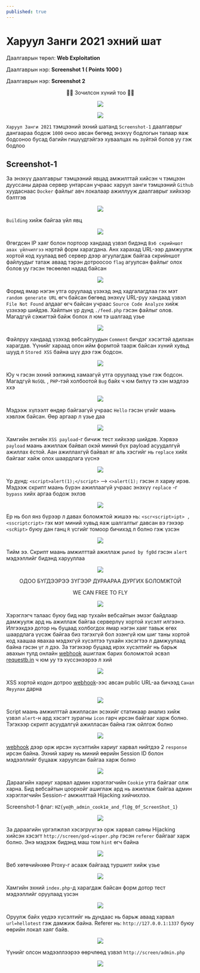```yaml
---
published: true
---
```

# Харуул Занги 2021 эхний шат

Даалгаврын төрөл: **Web Exploitation**

Даалгаврын нэр: **Screenshot 1 ( Points 1000 )**

Даалгаврын нэр: **Screenshot 2**

<p align="center">
🐱‍💻 Зочилсон хүний тоо 🐱‍💻 
</p>
<p align="center">
  <img src="https://profile-counter.glitch.me/{2021-11-21-Haruul-Zangi-2021-First-Round-Screenshot-1-2}/count.svg">
</p>

<p align="center">
  <img src="https://raw.githubusercontent.com/fg0d/fg0d.github.io/master/photos/hzz.png">
</p>

`Харуул Занги 2021` тэмцээний эхний шатанд `Screenshot-1` даалгаврыг дангаараа бодож `1000` оноо авсан бөгөөд энэхүү бодлогын талаар яаж бодсоноо бусад багийн гишүүдтэйгээ хуваалцах нь зүйтэй болов уу гэж бодлоо

## Screenshot-1

За энэхүү даалгаврыг тэмцээний явцад амжилттай хийсэн ч тэмцээн дууссаны дараа сервер унтарсан учраас харуул занги тэмцээний `Github` хуудаснаас `Docker` файлыг авч локалаар ажиллууж даалгаврыг хийхээр бэлтгэв

<p align="center">
  <img src="https://raw.githubusercontent.com/fg0d/fg0d.github.io/master/photos/screenshot/docker-1.PNG">
</p>

`Building` хийж байгаа үйл явц

<p align="center">
  <img src="https://raw.githubusercontent.com/fg0d/fg0d.github.io/master/photos/screenshot/docker-2.PNG">
</p>

Өгөгдсөн IP хаяг болон портоор хандаад үзвэл бидэнд `Вэб скрийншот авах үйлчилгээ` нэртэй форм харагдана. Анх харахад URL-ээр дамжуулж хортой код хуулаад веб сервер дээр агуулагдаж байгаа скрийншот файлуудыг татаж аваад тэрэн дотроосоо `flag` агуулсан файлыг олох болов уу гэсэн төсөөлөл надад байсан  

<p align="center">
  <img src="https://raw.githubusercontent.com/fg0d/fg0d.github.io/master/photos/screenshot/screen.PNG">
</p>

Формд ямар нэгэн утга оруулаад үзэхэд энд хадгалагдлаа гэх мэт `random generate URL` өгч байсан бөгөөд энэхүү URL-руу хандаад үзвэл `File Not Found` алдааг өгч байсан учраас `Source Code Analyze` хийж үзэхээр шийдэв. Хайлтын үр дүнд `./feed.php` гэсэн файлыг олов. Магадгүй сэжигтэй байж болох л юм тэ шалгаад үзье

<p align="center">
  <img src="https://raw.githubusercontent.com/fg0d/fg0d.github.io/master/photos/screenshot/screen-2.PNG">
</p>

Файлруу хандаад үзэхэд вебсайтуудын `Comment` бичдэг хэсэгтэй адилхан харагдав. Үүнийг хараад олон ийм формтой таарж байсан хүний хувьд шууд л `Stored XSS` байна шүү дээ гэж бодсон.

<p align="center">
  <img src="https://raw.githubusercontent.com/fg0d/fg0d.github.io/master/photos/screenshot/screen-3.PNG">
</p>

Юу ч гэсэн эхний ээлжинд хамаагүй утга оруулаад үзье гэж бодсон. Магадгүй `NoSQL` , `PHP`-тэй холбоотой `Bug` байх ч юм билүү тэ хэн мэдлээ ххэ

<p align="center">
  <img src="https://raw.githubusercontent.com/fg0d/fg0d.github.io/master/photos/screenshot/screen-4.PNG">
</p>

Мэдээж хүлээлт өндөр байгаагүй учраас `Hello` гэсэн үгийг маань хэвлэж байсан. Өөр аргаар л үзье даа

<p align="center">
  <img src="https://raw.githubusercontent.com/fg0d/fg0d.github.io/master/photos/screenshot/screen-5.PNG">
</p>

Хамгийн энгийн `XSS payload`-г бичиж тест хийхээр шийдэв. Хэрвээ `payload` маань ажиллаж байвал окэй миний бүх payload асуудалгүй ажиллах ёстой. Аан ажиллахгүй байвал яг аль хэсгийг нь `replace` хийх байгааг хайж олох шаардлага үүснэ

<p align="center">
  <img src="https://raw.githubusercontent.com/fg0d/fg0d.github.io/master/photos/screenshot/screen-6.PNG">
</p>

Үр дүнд: `<script>alert(1);</script>` --> `<>alert(1);` гэсэн л хариу ирэв. Мэдээж скрипт маань бүрэн ажиллаагүй учраас энэхүү `replace` -г `bypass` хийх аргаа бодож эхлэв

<p align="center">
  <img src="https://raw.githubusercontent.com/fg0d/fg0d.github.io/master/photos/screenshot/screen-7.PNG">
</p>

Ер нь бол янз бүрээр л давах боломжтой жишээ нь: `<scr<script>ipt> , <sscriptcript>` гэх мэт миний хувьд яаж шалгалтыг давсан вэ гэхээр `<scRipt>` буюу дан ганц `R` үсгийг томоор бичихэд л болно гэж үзсэн

<p align="center">
  <img src="https://raw.githubusercontent.com/fg0d/fg0d.github.io/master/photos/screenshot/screen-8.PNG">
</p>

Тийм ээ. Скрипт маань амжилттай ажиллаж `pwned by fg0d` гэсэн `alert` мэдээллийг бидэнд харууллаа

<p align="center">
  <img src="https://raw.githubusercontent.com/fg0d/fg0d.github.io/master/photos/screenshot/screen-9.PNG">
</p>

<p align="center">
ОДОО БҮГДЭЭРЭЭ ЗҮГЭЭР ДУРААРАА ДУРГИХ БОЛОМЖТОЙ 
</p>

<p align="center">
WE CAN FREE TO FLY
</p>

<p align="center">
  <img src="https://raw.githubusercontent.com/fg0d/fg0d.github.io/master/photos/screenshot/dura.gif">
</p>

Хэрэглэгч талаас буюу бид нар тухайн вебсайтын эмзэг байдлаар дамжуулж ард нь ажиллаж байгаа серверлүү хортой хүсэлт илгээнэ. Илгээхдээ дотор нь буцаад холбогдох ямар нэгэн хаяг тавьж өгөх шаардлага үүсэж байгаа биз тэгэхгүй бол эзэнгүй юм шиг таны хортой код хаашаа явахаа мэдэхгүй хүсэлтээ тухайн хэсэгтээ л дамжуулаад байна гэсэн үг л дээ. За тэгэхээр буцаад ирэх хүсэлтийг нь барьж авахын тулд онлайн [webhook](https://webhook.site/) ашиглаж барих боломжтой эсвэл [requestb.in](https://pipedream.com/requestbin) ч юм уу тэ хүссэнээрээ л хий

<p align="center">
  <img src="https://raw.githubusercontent.com/fg0d/fg0d.github.io/master/photos/screenshot/screen-10.PNG">
</p>

XSS хортой кодон дотроо [webhook](https://webhook.site/)-ээс авсан public URL-аа бичээд `Санал Явуулах` дарна

<p align="center">
  <img src="https://raw.githubusercontent.com/fg0d/fg0d.github.io/master/photos/screenshot/screen-11.PNG">
</p>

Script маань амжилттай ажилласан эсэхийг статикаар анализ хийж үзвэл `alert`-н ард хэсэгт зурагны `icon` гарч ирсэн байгааг харж болно. Тэгэхээр скрипт асуудалгүй ажилласан байна гэж ойлгож болно

<p align="center">
  <img src="https://raw.githubusercontent.com/fg0d/fg0d.github.io/master/photos/screenshot/screen-12.PNG">
</p>

[webhook](https://webhook.site/) дээр орж ирсэн хүсэлтийн хариуг харвал нийтдээ 2 `response` ирсэн байна. Эхний хариу нь миний өөрийн Session ID болон мэдээллийг буцааж харуулсан байгаа харж болно 

<p align="center">
  <img src="https://raw.githubusercontent.com/fg0d/fg0d.github.io/master/photos/screenshot/screen-13-backup.PNG">
</p>

Дараагийн хариуг харвал админ хэрэглэгчийн `Cookie` утга байгааг олж харна. Бид вебсайтын цоорхойг ашиглаж ард нь ажиллаж байгаа админ хэрэглэгчийн Session-г амжилттай Hijacking хийчихлээ. 

Screenshot-1 флаг: `HZ{ye@h_admin_cook1e_and_fl@g_0f_ScreenShot_1}`

<p align="center">
  <img src="https://raw.githubusercontent.com/fg0d/fg0d.github.io/master/photos/screenshot/screen-14.PNG">
</p>

За дараагийн үргэлжлэл хэсэгрүүгээ орж харвал саяны Hijacking хийсэн хэсэгт `http://screen/god-wisper.php` гэсэн `referer` байгааг харж болно. Энэ мэдээж бидэнд маш том `hint` өгч байна

<p align="center">
  <img src="https://raw.githubusercontent.com/fg0d/fg0d.github.io/master/photos/screenshot/screen-15.PNG">
</p>

Веб хөтөчийнхөө Proxy-г асааж байгаад туршилт хийж үзье

<p align="center">
  <img src="https://raw.githubusercontent.com/fg0d/fg0d.github.io/master/photos/screenshot/screen-16.PNG">
</p>

Хамгийн эхний `index.php`-д харагдаж байсан форм дотор тест мэдээллийг оруулаад үзсэн

<p align="center">
  <img src="https://raw.githubusercontent.com/fg0d/fg0d.github.io/master/photos/screenshot/screen-17.PNG">
</p>

Оруулж байх үедээ хүсэлтийг нь дундаас нь барьж аваад харвал `url=hellotest` гэж дамжиж байна. Referer нь: `http://127.0.0.1:1337` буюу өөрийн локал хаяг байв. 

<p align="center">
  <img src="https://raw.githubusercontent.com/fg0d/fg0d.github.io/master/photos/screenshot/screen-18.PNG">
</p>

Үүнийг олсон мэдээллээрээ өөрчлөөд үзвэл `http://screen/admin.php`

<p align="center">
  <img src="https://raw.githubusercontent.com/fg0d/fg0d.github.io/master/photos/screenshot/screen-19.PNG">
</p>

